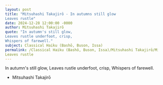 ```yaml
---
layout: post
title: "Mitsuhashi Takajirō - In autumns still glow
Leaves rustle"
date: 2024-12-28 12:00:00 -0000
author: Mitsuhashi Takajirō
quote: "In autumn's still glow,
Leaves rustle underfoot, crisp,
Whispers of farewell."
subject: Classical Haiku (Bashō, Buson, Issa)
permalink: /Classical Haiku (Bashō, Buson, Issa)/Mitsuhashi Takajirō/Mitsuhashi Takajirō - In autumns still glow
Leaves rustle
---
```


In autumn's still glow,
Leaves rustle underfoot, crisp,
Whispers of farewell.

- Mitsuhashi Takajirō
